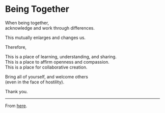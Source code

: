 # Being Together

When being together,  
acknowledge and work through differences.

This mutually enlarges and changes us.

Therefore,

This is a place of learning, understanding, and sharing.  
This is a place to affirm openness and compassion.  
This is a place for collaborative creation.

Bring all of yourself, and welcome others  
(even in the face of hostility).

Thank you.

---

From [here](https://github.com/ntoll/being_together).
